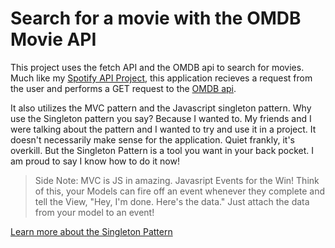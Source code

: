 # Search for a movie with the OMDB Movie API
This project uses the fetch API and the OMDB api to search for movies. Much like my [Spotify API Project](https://github.com/jonathandavidpollock/spotifyAPI),
this application recieves a request from the user and performs a GET request to the [OMDB api](http://www.omdbapi.com/).

It also utilizes the MVC pattern and the Javascript singleton pattern. Why use the Singleton pattern you say? Because I wanted to. My friends and I were talking about the pattern and I wanted to try and use it in a project. It doesn't necessarily make sense for the application. Quiet frankly, it's overkill. But the Singleton Pattern
is a tool you want in your back pocket. I am proud to say I know how to do it now! 

> Side Note: MVC is JS in amazing. Javasript Events for the Win! Think of this, your Models can fire off an event whenever they complete and tell the View, "Hey, I'm done. Here's the data." Just attach the data from your model to an event! 

[Learn more about the Singleton Pattern](https://en.wikipedia.org/wiki/Singleton_pattern)
